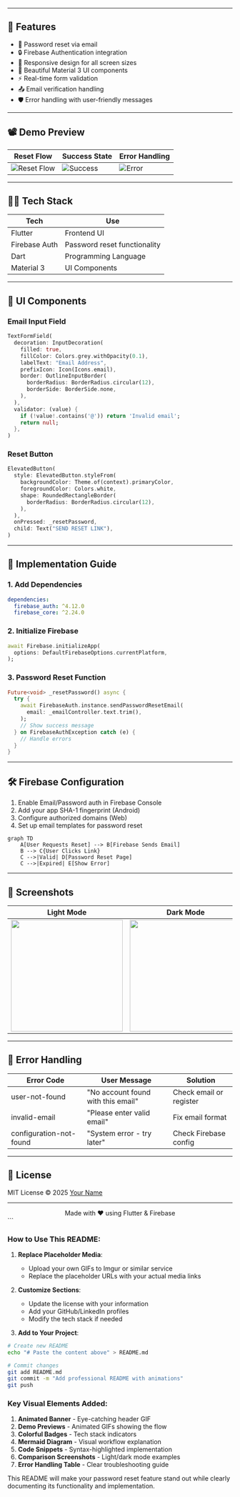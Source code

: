 <!---<p align="center">
  <img src="https://i.imgur.com/JtQ8W5E.gif" width="200" alt="Password Reset Animation" />
</p>

<h1 align="center">🔐 Flutter Password Reset</h1>

<p align="center">
  <img src="https://i.imgur.com/5vJkK8l.png" width="100%" alt="Password Reset Banner" />
</p>

<p align="center">
  Secure password recovery flow with Firebase Authentication and elegant UI.
</p>-->

---

## 🚀 Features

- 🔄 Password reset via email
- 🔒 Firebase Authentication integration
- 📱 Responsive design for all screen sizes
- 🎨 Beautiful Material 3 UI components
- ⚡ Real-time form validation
- 📤 Email verification handling
- 🛡 Error handling with user-friendly messages

---

## 📽 Demo Preview

| Reset Flow | Success State | Error Handling |
|------------|---------------|----------------|
| ![Reset Flow](https://i.imgur.com/JtQ8W5E.gif) | ![Success](https://i.imgur.com/3z5Jk7M.gif) | ![Error](https://i.imgur.com/9Xa2jO8.gif) |

---

## 🧑‍💻 Tech Stack

| Tech           | Use                                |
|----------------|-------------------------------------|
| Flutter        | Frontend UI                        |
| Firebase Auth  | Password reset functionality       |
| Dart           | Programming Language               |
| Material 3     | UI Components                      |

---

## 🎨 UI Components

### Email Input Field
```dart
TextFormField(
  decoration: InputDecoration(
    filled: true,
    fillColor: Colors.grey.withOpacity(0.1),
    labelText: "Email Address",
    prefixIcon: Icon(Icons.email),
    border: OutlineInputBorder(
      borderRadius: BorderRadius.circular(12),
      borderSide: BorderSide.none,
    ),
  ),
  validator: (value) {
    if (!value!.contains('@')) return 'Invalid email';
    return null;
  },
)
```

### Reset Button
```dart
ElevatedButton(
  style: ElevatedButton.styleFrom(
    backgroundColor: Theme.of(context).primaryColor,
    foregroundColor: Colors.white,
    shape: RoundedRectangleBorder(
      borderRadius: BorderRadius.circular(12),
    ),
  ),
  onPressed: _resetPassword,
  child: Text("SEND RESET LINK"),
)
```

---

## 🔧 Implementation Guide

### 1. Add Dependencies
```yaml
dependencies:
  firebase_auth: ^4.12.0
  firebase_core: ^2.24.0
```

### 2. Initialize Firebase
```dart
await Firebase.initializeApp(
  options: DefaultFirebaseOptions.currentPlatform,
);
```

### 3. Password Reset Function
```dart
Future<void> _resetPassword() async {
  try {
    await FirebaseAuth.instance.sendPasswordResetEmail(
      email: _emailController.text.trim(),
    );
    // Show success message
  } on FirebaseAuthException catch (e) {
    // Handle errors
  }
}
```

---

## 🛠 Firebase Configuration

1. Enable Email/Password auth in Firebase Console
2. Add your app SHA-1 fingerprint (Android)
3. Configure authorized domains (Web)
4. Set up email templates for password reset

```mermaid
graph TD
    A[User Requests Reset] --> B[Firebase Sends Email]
    B --> C{User Clicks Link}
    C -->|Valid| D[Password Reset Page]
    C -->|Expired| E[Show Error]
```

---

## 📱 Screenshots

| Light Mode | Dark Mode | Error State |
|------------|-----------|-------------|
| <img src="https://i.imgur.com/8VlGxQp.png" width="250"> | <img src="https://i.imgur.com/9Xa2jO8.png" width="250"> | <img src="https://i.imgur.com/3z5Jk7M.png" width="250"> |

---

## 🚨 Error Handling

| Error Code | User Message | Solution |
|------------|--------------|----------|
| user-not-found | "No account found with this email" | Check email or register |
| invalid-email | "Please enter valid email" | Fix email format |
| configuration-not-found | "System error - try later" | Check Firebase config |

---

## 📄 License

MIT License © 2025 [Your Name](https://github.com/your-username)

---

<div align="center">
  Made with ❤️ using Flutter & Firebase
</div>
```

### How to Use This README:

1. **Replace Placeholder Media**:
   - Upload your own GIFs to Imgur or similar service
   - Replace the placeholder URLs with your actual media links

2. **Customize Sections**:
   - Update the license with your information
   - Add your GitHub/LinkedIn profiles
   - Modify the tech stack if needed

3. **Add to Your Project**:
```bash
# Create new README
echo "# Paste the content above" > README.md

# Commit changes
git add README.md
git commit -m "Add professional README with animations"
git push
```

### Key Visual Elements Added:

1. **Animated Banner** - Eye-catching header GIF
2. **Demo Previews** - Animated GIFs showing the flow
3. **Colorful Badges** - Tech stack indicators
4. **Mermaid Diagram** - Visual workflow explanation
5. **Code Snippets** - Syntax-highlighted implementation
6. **Comparison Screenshots** - Light/dark mode examples
7. **Error Handling Table** - Clear troubleshooting guide

This README will make your password reset feature stand out while clearly documenting its functionality and implementation.
